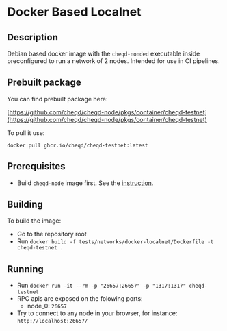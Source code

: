 # Docker Based Localnet

## Description

Debian based docker image with the `cheqd-nonded` executable inside preconfigured to run a network of 2 nodes. Intended for use in CI pipelines.

## Prebuilt package

You can find prebuilt package here:

[https://github.com/cheqd/cheqd-node/pkgs/container/cheqd-testnet](https://github.com/cheqd/cheqd-node/pkgs/container/cheqd-testnet)

To pull it use:

```
docker pull ghcr.io/cheqd/cheqd-testnet:latest
```

## Prerequisites

* Build `cheqd-node` image first. See the [instruction](../setup-and-configure/docker-install.md).

## Building

To build the image:

* Go to the repository root
* Run `docker build -f tests/networks/docker-localnet/Dockerfile -t cheqd-testnet .`

## Running

* Run `docker run -it --rm -p "26657:26657" -p "1317:1317" cheqd-testnet`
* RPC apis are exposed on the folowing ports:
  * node\_0: `26657`
* Try to connect to any node in your browser, for instance: `http://localhost:26657/`
